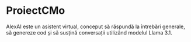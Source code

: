 # ProiectCMo
 AlexAI este un asistent virtual, conceput să răspundă la întrebări generale, să genereze cod și să susțină conversații utilizând modelul Llama 3.1.
